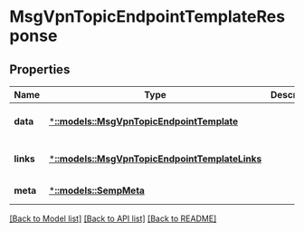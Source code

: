 # MsgVpnTopicEndpointTemplateResponse

## Properties
Name | Type | Description | Notes
------------ | ------------- | ------------- | -------------
**data** | [***::models::MsgVpnTopicEndpointTemplate**](MsgVpnTopicEndpointTemplate.md) |  | [optional] [default to null]
**links** | [***::models::MsgVpnTopicEndpointTemplateLinks**](MsgVpnTopicEndpointTemplateLinks.md) |  | [optional] [default to null]
**meta** | [***::models::SempMeta**](SempMeta.md) |  | [default to null]

[[Back to Model list]](../README.md#documentation-for-models) [[Back to API list]](../README.md#documentation-for-api-endpoints) [[Back to README]](../README.md)



